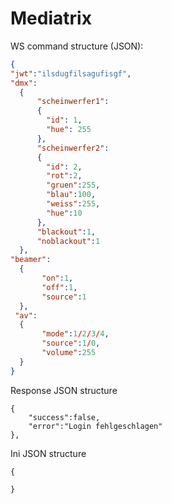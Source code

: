 # Mediatrix

WS command structure (JSON):
```JSON
{
"jwt":"ilsdugfilsagufisgf",
"dmx":
  {
      "scheinwerfer1":
      {
        "id": 1,
        "hue": 255
      },
      "scheinwerfer2":
      {
        "id": 2,
        "rot":2,
        "gruen":255,
        "blau":100,
        "weiss":255, 
        "hue":10
      },
      "blackout":1,
      "noblackout":1      
  },
"beamer":
  {
       "on":1,
       "off":1,
       "source":1
  },
 "av":
  {
       "mode":1/2/3/4,
       "source":1/0,
       "volume":255
  }
}
```

Response JSON structure
```
{
    "success":false,
    "error":"Login fehlgeschlagen"
},
```

Ini JSON structure
```
{

}
```
